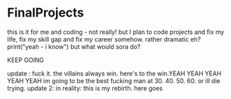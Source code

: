 # FinalProjects
this is it for me and coding - not really! but I plan to code projects and fix my life, fix my skill gap and fix my career somehow. 
rather dramatic eh?
print("yeah - i know")
but what would sora do?

KEEP GOING

update : fuck it. the villains always win. here's to the win.YEAH YEAH YEAH YEAH YEAH
im going to be the best fucking man at 30. 40. 50. 60. or ill die trying.
update 2: in reality: this is my rebirth. here goes 
